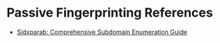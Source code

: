 # Passive Fingerprinting References

- [Sidxparab: Comprehensive Subdomain Enumeration Guide](https://sidxparab.gitbook.io/subdomain-enumeration-guide/)
